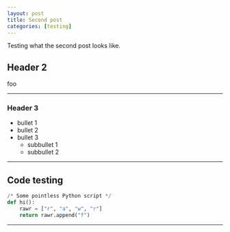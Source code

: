 ```yaml
---
layout: post
title: Second post
categories: [testing]
---
```


Testing what the second post looks like.

## Header 2

foo

----

### Header 3

* bullet 1
* bullet 2
* bullet 3
  * subbullet 1
  * subbullet 2
  
----

## Code testing

```python
/* Some pointless Python script */
def hi():
    rawr = ["r", "a", "w", "r"]
    return rawr.append("f")
```

----